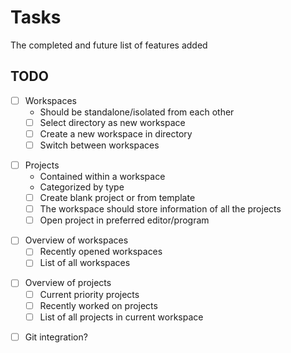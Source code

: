 # Tasks
The completed and future list of features added

## TODO

* [ ] Workspaces
	- Should be standalone/isolated from each other
	- [ ] Select directory as new workspace
	- [ ] Create a new workspace in directory
	- [ ] Switch between workspaces

- [ ] Projects
	- Contained within a workspace
	- Categorized by type
	- [ ] Create blank project or from template
	- [ ] The workspace should store information of all the projects
	- [ ] Open project in preferred editor/program

* [ ] Overview of workspaces
	- [ ] Recently opened workspaces
	- [ ] List of all workspaces

- [ ] Overview of projects
	- [ ] Current priority projects
	- [ ] Recently worked on projects
	- [ ] List of all projects in current workspace

* [ ] Git integration?
